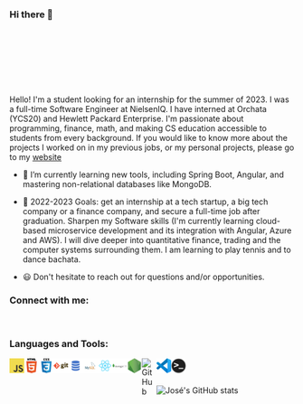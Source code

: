 ### Hi there 👋

[<img align="left" alt="" width="100px"  src="https://live.staticflickr.com/65535/51393102446_a59431ae79_b.jpg" />][website]
[<img align="left" alt="" width="100px"  src="https://live.staticflickr.com/65535/51396637655_55a16c68aa_m.jpg" />][website]
[<img align="left" alt="" width="100px"  src="https://live.staticflickr.com/65535/51396640465_c0eb0d64ed_m.jpg" />][website]
[<img align="left" alt="" width="100px"  src="https://live.staticflickr.com/65535/51396642900_fa65c3fd0e_m.jpg" />][website]




<br />
<br />
<br />
<br />
<br />
<br />



Hello! I'm a student looking for an internship for the summer of 2023. I was a full-time Software Engineer at NielsenIQ. I have interned at Orchata (YCS20) and Hewlett Packard Enterprise. 
I'm passionate about programming, finance, math, and making CS education accessible to students from every background. If you would like to know more about the projects I worked on in my previous jobs, or my personal projects, please go to my [website]

- 🌱 I’m currently learning new tools, including Spring Boot, Angular, and mastering non-relational databases like MongoDB.

- 🥅 2022-2023 Goals: get an internship at a tech startup, a big tech company or a finance company, and secure a full-time job after graduation. Sharpen my Software skills (I'm currently learning cloud-based microservice development and its integration with Angular, Azure and AWS). I will dive deeper into quantitative finance, trading and the computer systems surrounding them. I am learning to play tennis and to dance bachata.

- 😃 Don't hesitate to reach out for questions and/or opportunities.

### Connect with me:

[<img align="left" alt="" width="22px" src="https://live.staticflickr.com/65535/51395859878_2ed8b75bce_m.jpg" />][website]
[<img align="left" alt="" width="22px" src="https://live.staticflickr.com/65535/51395602091_3df5bc5a6e_m.jpg" />][linkedin]
[<img align="left" alt="" width="22px" src="https://live.staticflickr.com/65535/51396615255_0c61bf2f18_m.jpg" />][facebook]

<br />

### Languages and Tools:

[<img align="left" alt="" width="26px" src="https://live.staticflickr.com/65535/51394796567_f7e5f91f33.jpg" />][website]
[<img align="left" alt="" width="26px" src="https://live.staticflickr.com/65535/51395822433_e602ed33b0_m.jpg" />][website]
[<img align="left" alt="" width="26px" src="https://live.staticflickr.com/65535/51395562611_542c4678d4_m.jpg" />][website]
[<img align="left" alt="" width="26px" src="https://raw.githubusercontent.com/github/explore/80688e429a7d4ef2fca1e82350fe8e3517d3494d/topics/javascript/javascript.png" />][website]
[<img align="left" alt="" width="26px" src="https://raw.githubusercontent.com/github/explore/80688e429a7d4ef2fca1e82350fe8e3517d3494d/topics/html/html.png" />][website]
[<img align="left" alt="" width="26px" src="https://raw.githubusercontent.com/github/explore/80688e429a7d4ef2fca1e82350fe8e3517d3494d/topics/css/css.png" />][website]
[<img align="left" alt="" width="26px" src="https://raw.githubusercontent.com/github/explore/80688e429a7d4ef2fca1e82350fe8e3517d3494d/topics/git/git.png" />][website]
[<img align="left" alt="SQL" width="26px" src="https://raw.githubusercontent.com/github/explore/80688e429a7d4ef2fca1e82350fe8e3517d3494d/topics/sql/sql.png" />][website]
[<img align="left" alt="MySQL" width="26px" src="https://raw.githubusercontent.com/github/explore/80688e429a7d4ef2fca1e82350fe8e3517d3494d/topics/mysql/mysql.png" />][website]
[<img align="left" alt="" width="26px" src="https://live.staticflickr.com/65535/51394800507_2bca0861c0_m.jpg" />][website]

[<img align="left" alt="React" width="26px" src="https://raw.githubusercontent.com/github/explore/80688e429a7d4ef2fca1e82350fe8e3517d3494d/topics/react/react.png" />][website]
[<img align="left" alt="MongoDB" width="26px" src="https://raw.githubusercontent.com/github/explore/80688e429a7d4ef2fca1e82350fe8e3517d3494d/topics/mongodb/mongodb.png" />][website]
[<img align="left" alt="Node.js" width="26px" src="https://raw.githubusercontent.com/github/explore/80688e429a7d4ef2fca1e82350fe8e3517d3494d/topics/nodejs/nodejs.png" />][website]
[<img align="left" alt="GitHub" width="26px" src="https://live.staticflickr.com/65535/51396565150_62b640df18_m.jpg" />][website]
[<img align="left" alt="" width="26px" src="https://live.staticflickr.com/65535/51396301804_948306053f_m.jpg" />][website]
[<img align="left" alt="" width="26px" src="https://live.staticflickr.com/65535/51396303139_b694df1005_m.jpg" />][website]
[<img align="left" alt="Visual Studio Code" width="26px" src="https://raw.githubusercontent.com/github/explore/80688e429a7d4ef2fca1e82350fe8e3517d3494d/topics/visual-studio-code/visual-studio-code.png" />][website]
[<img align="left" alt="Terminal" width="26px" src="https://raw.githubusercontent.com/github/explore/80688e429a7d4ef2fca1e82350fe8e3517d3494d/topics/terminal/terminal.png" />][website]


<br />
<br />

![José's GitHub stats](https://github-readme-stats.vercel.app/api?username=tavo-molina&theme=dark&show_icons=true)


</details>

[website]: https://tavo-molina.github.io/my-website/
[facebook]: https://www.facebook.com/lito.gonzalez.904
[linkedin]: https://www.linkedin.com/in/octavio12/
